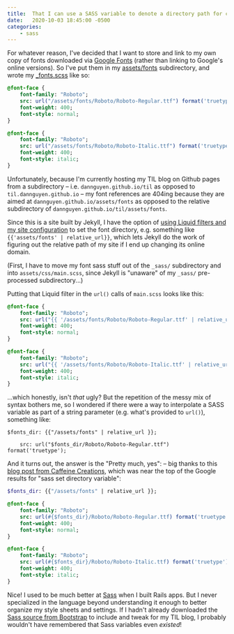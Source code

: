 ```yaml
---
title:  That I can use a SASS variable to denote a directory path for cleaner font declarations
date:   2020-10-03 18:45:00 -0500
categories:
    - sass
---
```



For whatever reason, I've decided that I want to store and link to my own copy of fonts downloaded via [Google Fonts](https://fonts.google.com/) (rather than linking to Google's online versions). So I've put them in my [assets/fonts](https://github.com/dannguyen/til/tree/master/assets/fonts) subdirectory, and wrote my [_fonts.scss](https://github.com/dannguyen/til/blob/0a771dd568c359fe13c5128419eff782d8ee2952/_sass/mystyles/_fonts.scss#L6) like so:

```sass
@font-face {
    font-family: "Roboto";
    src: url("/assets/fonts/Roboto/Roboto-Regular.ttf") format('truetype');
    font-weight: 400;
    font-style: normal;
}

@font-face {
    font-family: "Roboto";
    src: url("/assets/fonts/Roboto/Roboto-Italic.ttf") format('truetype');
    font-weight: 400;
    font-style: italic;
}
```

Unfortunately, because I'm currently hosting my TIL blog on Github pages from a subdirectory – i.e. `dannguyen.github.io/til` as opposed to `til.dannguyen.github.io` – my font references are 404ing because they are aimed at `dannguyen.github.io/assets/fonts` as opposed to the relative subdirectory of `dannguyen.github.io/til/assets/fonts`.

Since this is a site built by Jekyll, I have the option of [using Liquid filters and my site configuration](https://jekyllrb.com/docs/assets/) to set the font directory, e.g. something like `{{'assets/fonts' | relative_url}}`, which lets Jekyll do the work of figuring out the relative path of my site if I end up changing its online domain.

(First, I have to move my font sass stuff out of the `_sass/` subdirectory and into `assets/css/main.scss`, since Jekyll is "unaware" of my `_sass/` pre-processed subdirectory...)

Putting that Liquid filter in the `url()` calls of `main.scss` looks like this:

```sass
@font-face {
    font-family: "Roboto";
    src: url("{{ '/assets/fonts/Roboto/Roboto-Regular.ttf' | relative_url }}") format('truetype');
    font-weight: 400;
    font-style: normal;
}

@font-face {
    font-family: "Roboto";
    src: url("{{ '/assets/fonts/Roboto/Roboto-Italic.ttf' | relative_url }}") format('truetype');
    font-weight: 400;
    font-style: italic;
}
```

...which honestly, isn't *that* ugly? But the repetition of the messy mix of syntax bothers me, so I wondered if there were a way to interpolate a SASS variable as part of a string parameter (e.g. what's provided to `url()`), something like:

```
$fonts_dir: {{"/assets/fonts" | relative_url }};

    src: url("$fonts_dir/Roboto/Roboto-Regular.ttf") format('truetype');
```

And it turns out, the answer is the "Pretty much, yes": – big thanks to this [blog post from Caffeine Creations](https://caffeinecreations.ca/blog/sass-variable-for-image-path/), which was near the top of the Google results for "sass set directory variable":

```sass
$fonts_dir: {{"/assets/fonts" | relative_url }};

@font-face {
    font-family: "Roboto";
    src: url(#{$fonts_dir}/Roboto/Roboto-Regular.ttf) format('truetype');
    font-weight: 400;
    font-style: normal;
}

@font-face {
    font-family: "Roboto";
    src: url(#{$fonts_dir}/Roboto/Roboto-Italic.ttf) format('truetype');
    font-weight: 400;
    font-style: italic;
}
```

Nice! I used to be much better at [Sass](https://sass-lang.com/) when I built Rails apps. But I never specialized in the language beyond understanding it enough to better organize my style sheets and settings. If I hadn't already downloaded the [Sass source from Bootstrap](https://getbootstrap.com/docs/4.0/getting-started/download/#source-files) to include and tweak for my TIL blog, I probably wouldn't have remembered that Sass variables even *existed*!





